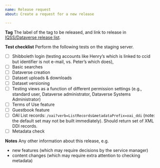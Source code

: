 ```yaml
---
name: Release request
about: Create a request for a new release

---
```


**Tag**
The label of the tag to be released, and link to release in [IQSS/Dataverse release list](https://github.com/IQSS/dataverse/releases).

**Test checklist**
Perform the following tests on the staging server.

- [ ] Shibboleth login (testing accounts like Henry’s which is linked to ccid but identifier is not e-mail, vs. Peter’s which does),
- [ ] Basic searches
- [ ] Dataverse creation
- [ ] Dataset uploads & downloads
- [ ] Dataset versioning
- [ ] Testing views as a function of different permission settings (e.g., standard user, Dataverse administrator, Dataverse Systems Administrator)
- [ ] Terms of Use feature
- [ ] Guestbook feature
- [ ] OAI List records: ```/oai?verb=ListRecords&metadataPrefix=oai_ddi``` (note: the default set may not be built immediately). Should return set of XML DDI records.
- [ ] Metadata check

**Notes**
Any other information about this release, e.g.

- new features (which may require decisions by the service manager)
- content changes (which may require extra attention to checking metadata)
